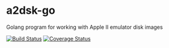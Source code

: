 # a2dsk-go
Golang program for working with Apple II emulator disk images

[![Build Status](https://travis-ci.org/JohnStrunk/a2dsk-go.svg?branch=master)](https://travis-ci.org/JohnStrunk/a2dsk-go)
[![Coverage Status](https://coveralls.io/repos/github/JohnStrunk/a2dsk-go/badge.svg?branch=master)](https://coveralls.io/github/JohnStrunk/a2dsk-go?branch=master)
